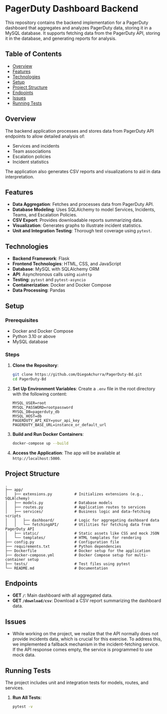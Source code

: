 
# PagerDuty Dashboard Backend

This repository contains the backend implementation for a PagerDuty dashboard that aggregates and analyzes PagerDuty data, storing it in a MySQL database. It supports fetching data from the PagerDuty API, storing it in the database, and generating reports for analysis.

## Table of Contents

- [Overview](#overview)
- [Features](#features)
- [Technologies](#technologies)
- [Setup](#setup)
- [Project Structure](#project-structure)
- [Endpoints](#endpoints)
- [Issues](#issues)
- [Running Tests](#running-tests)

## Overview

The backend application processes and stores data from PagerDuty API endpoints to allow detailed analysis of:

- Services and incidents
- Team associations
- Escalation policies
- Incident statistics

The application also generates CSV reports and visualizations to aid in data interpretation.

## Features

- **Data Aggregation**: Fetches and processes data from PagerDuty API.
- **Database Modeling**: Uses SQLAlchemy to model Services, Incidents, Teams, and Escalation Policies.
- **CSV Export**: Provides downloadable reports summarizing data.
- **Visualization**: Generates graphs to illustrate incident statistics.
- **Unit and Integration Testing**: Thorough test coverage using `pytest`.

## Technologies

- **Backend Framework**: Flask
- **Frontend Technologies**: HTML, CSS, and JavaScript
- **Database**: MySQL with SQLAlchemy ORM
- **API**: Asynchronous calls using `aiohttp`
- **Testing**: `pytest` and `pytest-asyncio`
- **Containerization**: Docker and Docker Compose
- **Data Processing**: Pandas

## Setup

### Prerequisites

- Docker and Docker Compose
- Python 3.10 or above
- MySQL database

### Steps

1. **Clone the Repository**:
   ```bash
   git clone https://github.com/DiegoAchurra/PagerDuty-Bd.git
   cd PagerDuty-Bd
   ```

2. **Set Up Environment Variables**:
   Create a `.env` file in the root directory with the following content:
   ```env
   MYSQL_USER=root
   MYSQL_PASSWORD=rootpassword
   MYSQL_DB=pagerduty_db
   MYSQL_HOST=db
   PAGERDUTY_API_KEY=your_api_key
   PAGERDUTY_BASE_URL=instance_or_default_url
   ```

3. **Build and Run Docker Containers**:
   ```bash
   docker-compose up --build
   ```

4. **Access the Application**:
   The app will be available at `http://localhost:5000`.

## Project Structure

```
.
├── app/
│   ├── extensions.py          # Initializes extensions (e.g., SQLAlchemy)
│   ├── models.py              # Database models
│   ├── routes.py              # Application routes to services
│   ├── services/              # Business logic and data-fetching scripts
│   │   ├── dashboard/ 	       # Logic for aggregating dashboard data
│   │   └── fetchingAPI/       # Utilities for fetching data from PagerDuty API
│   ├── static/                # Static assets like CSS and mock JSON
│   └── templates/             # HTML templates for rendering
├── config.py                  # Configuration file
├── requirements.txt           # Python dependencies
├── Dockerfile                 # Docker setup for the application
├── docker-compose.yml         # Docker Compose setup for multi-container setup
├── tests/                     # Test files using pytest
└── README.md                  # Documentation
```

## Endpoints

- **GET `/`**: Main dashboard with all aggregated data.
- **GET `/download/csv`**: Download a CSV report summarizing the dashboard data.

## Issues

- While working on the project, we realize that the API normally does not provide incidents data, which is crucial for this exercise. To address this, we implemented a fallback mechanism in the incident-fetching service. If the API response comes empty, the service is programmed to use mock data.

## Running Tests

The project includes unit and integration tests for models, routes, and services.

1. **Run All Tests**:
   ```bash
   pytest -v
   ```
